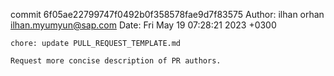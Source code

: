 commit 6f05ae22799747f0492b0f358578fae9d7f83575
Author: ilhan orhan <ilhan.myumyun@sap.com>
Date:   Fri May 19 07:28:21 2023 +0300

    chore: update PULL_REQUEST_TEMPLATE.md
    
    Request more concise description of PR authors.

